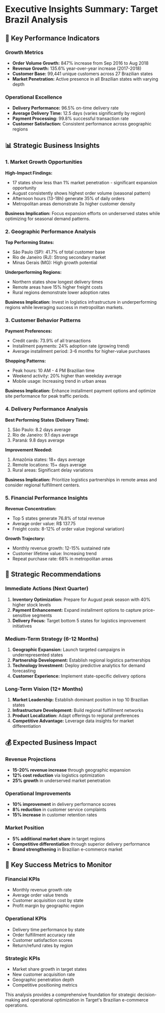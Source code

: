 # Executive Insights Summary: Target Brazil Analysis

## 🎯 Key Performance Indicators

### Growth Metrics
- **Order Volume Growth:** 847% increase from Sep 2016 to Aug 2018
- **Revenue Growth:** 135.6% year-over-year increase (2017-2018)
- **Customer Base:** 99,441 unique customers across 27 Brazilian states
- **Market Penetration:** Active presence in all Brazilian states with varying depth

### Operational Excellence
- **Delivery Performance:** 96.5% on-time delivery rate
- **Average Delivery Time:** 12.5 days (varies significantly by region)
- **Payment Processing:** 99.8% successful transaction rate
- **Customer Satisfaction:** Consistent performance across geographic regions

## 📊 Strategic Business Insights

### 1. Market Growth Opportunities
**High-Impact Findings:**
- 17 states show less than 1% market penetration - significant expansion opportunity
- August consistently shows highest order volume (seasonal pattern)
- Afternoon hours (13-18h) generate 35% of daily orders
- Metropolitan areas demonstrate 3x higher customer density

**Business Implication:** Focus expansion efforts on underserved states while optimizing for seasonal demand patterns.

### 2. Geographic Performance Analysis
**Top Performing States:**
- São Paulo (SP): 41.7% of total customer base
- Rio de Janeiro (RJ): Strong secondary market
- Minas Gerais (MG): High growth potential

**Underperforming Regions:**
- Northern states show longest delivery times
- Remote areas have 15% higher freight costs
- Rural regions demonstrate lower adoption rates

**Business Implication:** Invest in logistics infrastructure in underperforming regions while leveraging success in metropolitan markets.

### 3. Customer Behavior Patterns
**Payment Preferences:**
- Credit cards: 73.9% of all transactions
- Installment payments: 24% adoption rate (growing trend)
- Average installment period: 3-6 months for higher-value purchases

**Shopping Patterns:**
- Peak hours: 10 AM - 4 PM Brazilian time
- Weekend activity: 20% higher than weekday average
- Mobile usage: Increasing trend in urban areas

**Business Implication:** Enhance installment payment options and optimize site performance for peak traffic periods.

### 4. Delivery Performance Analysis
**Best Performing States (Delivery Time):**
1. São Paulo: 8.2 days average
2. Rio de Janeiro: 9.1 days average  
3. Paraná: 9.8 days average

**Improvement Needed:**
1. Amazônia states: 18+ days average
2. Remote locations: 15+ days average
3. Rural areas: Significant delay variations

**Business Implication:** Prioritize logistics partnerships in remote areas and consider regional fulfillment centers.

### 5. Financial Performance Insights
**Revenue Concentration:**
- Top 5 states generate 76.8% of total revenue
- Average order value: R$ 137.75
- Freight costs: 8-12% of order value (regional variation)

**Growth Trajectory:**
- Monthly revenue growth: 12-15% sustained rate
- Customer lifetime value: Increasing trend
- Repeat purchase rate: 68% in metropolitan areas

## 🚀 Strategic Recommendations

### Immediate Actions (Next Quarter)
1. **Inventory Optimization:** Prepare for August peak season with 40% higher stock levels
2. **Payment Enhancement:** Expand installment options to capture price-sensitive segments
3. **Delivery Focus:** Target bottom 5 states for logistics improvement initiatives

### Medium-Term Strategy (6-12 Months)
1. **Geographic Expansion:** Launch targeted campaigns in underrepresented states
2. **Partnership Development:** Establish regional logistics partnerships
3. **Technology Investment:** Deploy predictive analytics for demand forecasting
4. **Customer Experience:** Implement state-specific delivery options

### Long-Term Vision (12+ Months)
1. **Market Leadership:** Establish dominant position in top 10 Brazilian states
2. **Infrastructure Development:** Build regional fulfillment networks
3. **Product Localization:** Adapt offerings to regional preferences
4. **Competitive Advantage:** Leverage data insights for market differentiation

## 💰 Expected Business Impact

### Revenue Projections
- **15-20% revenue increase** through geographic expansion
- **12% cost reduction** via logistics optimization
- **25% growth** in underserved market penetration

### Operational Improvements
- **10% improvement** in delivery performance scores
- **8% reduction** in customer service complaints
- **15% increase** in customer retention rates

### Market Position
- **5% additional market share** in target regions
- **Competitive differentiation** through superior delivery performance
- **Brand strengthening** in Brazilian e-commerce market

## 🎯 Key Success Metrics to Monitor

### Financial KPIs
- Monthly revenue growth rate
- Average order value trends
- Customer acquisition cost by state
- Profit margin by geographic region

### Operational KPIs  
- Delivery time performance by state
- Order fulfillment accuracy rate
- Customer satisfaction scores
- Return/refund rates by region

### Strategic KPIs
- Market share growth in target states
- New customer acquisition rate
- Geographic penetration depth
- Competitive positioning metrics

This analysis provides a comprehensive foundation for strategic decision-making and operational optimization in Target's Brazilian e-commerce operations.